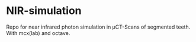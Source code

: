 # NIR-simulation

Repo for near infrared photon simulation in µCT-Scans of segmented teeth.
With mcx(lab) and octave. 